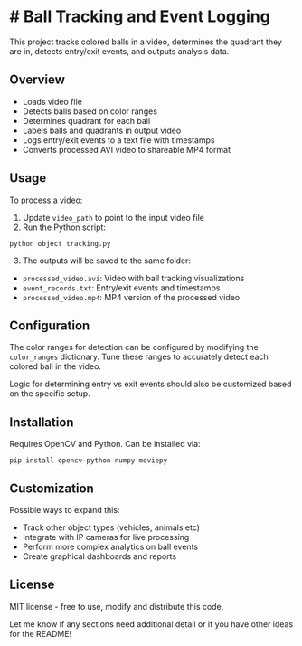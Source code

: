 # # Ball Tracking and Event Logging
This project tracks colored balls in a video, determines the quadrant they are in, detects entry/exit events, and outputs analysis data.
## Overview
-   Loads video file
-   Detects balls based on color ranges
-   Determines quadrant for each ball
-   Labels balls and quadrants in output video
-   Logs entry/exit events to a text file with timestamps
-   Converts processed AVI video to shareable MP4 format
## Usage
To process a video:

1.  Update  `video_path`  to point to the input video file
2.  Run the Python script:

 `python object tracking.py`

3.  The outputs will be saved to the same folder:
-   `processed_video.avi`: Video with ball tracking visualizations
-   `event_records.txt`: Entry/exit events and timestamps
-   `processed_video.mp4`: MP4 version of the processed video

## Configuration

The color ranges for detection can be configured by modifying the `color_ranges` dictionary. Tune these ranges to accurately detect each colored ball in the video.

Logic for determining entry vs exit events should also be customized based on the specific setup.
## Installation

Requires OpenCV and Python. Can be installed via:

    pip install opencv-python numpy moviepy



## Customization

Possible ways to expand this:

-   Track other object types (vehicles, animals etc)
-   Integrate with IP cameras for live processing
-   Perform more complex analytics on ball events
-   Create graphical dashboards and reports

## License

MIT license - free to use, modify and distribute this code.

Let me know if any sections need additional detail or if you have other ideas for the README!
